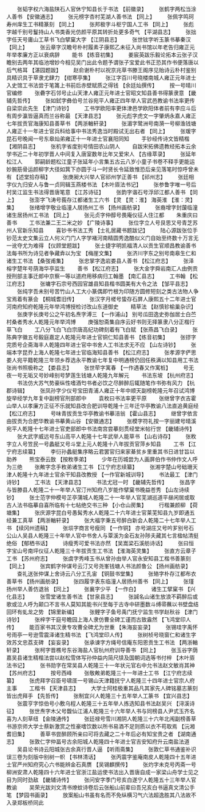 <!-- { "loadSidebar": true } -->
　　张韬字权六海盐陕石人官休宁知县长于书法 【前徽录】 
　　张鹤字两松当涂人善书 【安徽通志】 
　　张元榜字杏村芜湖人善书法 【同上】 
　　张佩字鸣珂寿州庠生工书精篆刻 【同上】 
　　张邦极字斗枢宁国人工书 【同上】 
　　张彪字越千别号鬘持山人书类香光仿颜平原其转折处更多奇气 【平湖县志】 
　　张拙字任天号庸山工草书飞白擘窠大字 【江阴县志】 
　　张世铉字听玉篆书摹秦汉 【同上】 
　　张云章字汉瞻号朴村履素子康熙乙未征入尚书馆以年老告归雍正元年举孝廉方正以衰病辞 
　　能书 【练音初集】 
　　姜宸英跋乐毅论拓本云张子汉瞻别去两年其临池增妙今相见吴门出此令题予谓张子宝爱此书正恐其作书便落唐以后气格耳 【湛园题跋】 
　　赵俞谢朴村以祝京兆草书滕王阁序见贻诗云朴村鉴别具精识具于草隶尤肆力 【绀寒亭集】 
　　张江字百川号晓楼南城人雍正元年进士入史馆工书法尝于笔筩上书前后赤壁赋质之得钱 【余廷灿撰传】 
　　按一号晴川官编修 
　　张礨字石邻号止山天津人雍正元年进士官昭文知县善书得篆隶意 【畿辅先哲传】 
　　张如鉽字彝伯号兰谷宛平人雍正四年举人官武邑教谕书法率更传自梁崇此先生 【津门诗钞】 
　　工书学欧阳率更体津邑学欧阳体者前有李应斗后有周步瀛皆逼真而兰谷称最 【天津县志】 
　　张元彪字虎文一字肇炳永嘉人雍正七年拔贡官海康知县善草书 【两浙輶轩录】 
　　张湄字鹭洲号南漪一号柳渔钱塘人雍正十一年进士官兵科给事中书法秀逸当时殿试无出右者 【同上】 
　　张瑗字昆石号晚闻一号东皋灿弟雍正十一年进士官襄阳同知 
　　手钞经传诗文皆精楷 【湘阴县志】 
　　张机字省度别号情田农山阴人 
　　自跋宋拓佛遗教经拓本云余学书近二十年初学晋人中间复入唐室数年比年又爱宋人 【古缘萃录】 
　　张延年松江人 
　　郭嗣龄题松江童子张延年小言集五古云八岁小童子书卷不释手更能运妙腕筋骨运颜柳字大径如箕下亦圆于斗一时贤长令延致惟恐后亲见落笔时惊呼曾未有 【述堂拾存稿】 
　　张庚昶大兴举人官祁州学正善书 【祁州志】 
　　张廷相字仪九归安人与鲁一贞同辑玉燕楼书法 【木叶厱法书记】 
　　张参鲁字唯一号后村吴江监生书法得晋唐笔意 【江苏诗征】 
　　张韵字谐石号浮邱江都人善书 【同上】 
　　张澎字飞涛号莪存江都诸生工六书 【灵 【灵：淮】 海英淮 【淮：灵】 集】 
　　张绪增字敬业临潼人居扬州工书 【扬州画舫录】 
　　张裔增字封蘐临潼诸生居扬州工书法 【同上】 
　　张元贞字仲醇号畏庵仪征人住江都 
　　朱重庆曰善书 
　　工书法兼二王二米之妙 【广陵诗事】 
　　张位字立人号艮思又号青芝苏州人官新乐知县 
　　喜钞书书法工秀 【士礼居藏书题跋记】 
　　陆心源跋张位手钞范太史文集云立人何义门门人字学褚河南精圆秀逸酷似义门自始至终数十万言无一讹夺尤为难得 【仪顾堂题跋】 
　　张士捷字明凯福清人以贡生官顺昌教谕善书法每书所为诗见者争藏弆以为宝 【梅崖文集】 
　　张济川字东之别号南皋生仁和诸生工书法 【桑弢甫集】 
　　张忠掌字逸岩娄县人善书 【松江府志】 
　　张泽榕字楚年号荫海华亭监生 
　　善书 【松江府志】 
　　张大金字舜岩南汇人由例贡授刑部主事迁郎中京察一等以道府用移病归工翰墨 【南汇县志】 
　　工书翰 【松江府志】 
　　张墉字石宗号西园官雄县知县楷书圆美有大令之法 【邹平县志】 
　　张纯字吾未别号苦竹山人工大小篆偶即竹根为印随方圆修短刻之类古法物人争宝焉着有篆会 【桐城耆旧传】 
　　张汉字月槎号蛰存石屏人康熙五十二年进士官河南府知府乾隆元年举鸿博授检讨改山东道御史 
　　精草法 【赵慎轸榆巢杂识】 
　　张庚字长庚号公之午初名焘字溥三 【一作浦山】 别号瓜田逸史弥伽居士白苎村桑者秀水人乾隆元年举鸿博 
　　庚强恕斋集自序云好书则无择篆隶八分正楷行草飞白 
　　工八分飞白飞白宗唐高纪功碑刻着有飞白赋 【张燕昌飞白录】 
　　张陈典字徽五号毅庭嘉定人乾隆元年进士官铜仁知县善书 【练音初集】 
　　张镠字完质号企斋海丰人乾隆四年进士官中书舍人工书法求无不应 【山左诗钞】 
　　张端本字昆乔上海人乾隆七年进士官临海知县善书 【松江府志】 
　　张孝源字俨思娄人宛平籍乾隆三年领乡荐选永平教谕七年复中明通榜仍回任秩满以知县用工书法张尚书照极称之 【娄县志】 
　　张世荦字寓春 【一作遇春又作寓桩】 
　　号无夜一号无垢又号妙峰别号梦莲生钱塘人乾隆九年解元 
　　书法东坡 【杭州府志】 
　　书法仿大苏气势豪纵性嗜酒匄书者必饮之尽醉醉后辄随笔作书弥有风力 【杭郡诗辑】 
　　张凤孙字少仪号宝田青浦人雍正十年中顺天副榜乾隆元年召试鸿博旋举经学九年复中副榜官刑部郎中 
　　袁枚曰书法率更平原 
　　张继曾字衣吉霍山举人以孝廉方正征不乐就知县改合肥训导乾隆十三年迁华亭教谕八法直追黄庭经 【松江府志】 
　　号味青拔贡生华亭教谕书摹涪翁 【霍山县志】 
　　继曾字依言由拔贡为合肥华教谕书摹黄山谷 【安徽通志】 
　　张模字符礼按一字丽建号晴溪宛平人乾隆十七年进士官吏部郎中书法南宫尝摹刻贯经堂米帖行世 【畿辅诗传】 
　　张大武字威远号东山高平人乾隆十七年武举人能草书 【山右诗存】 
　　张敉字立人号笠民一号蠡艇又号斗堂上元人乾隆十八年拔贡官萍乡知县 
　　工书 【江宁府志续纂】 
　　李衍孙蠡艇集序略云君罢官归来家綦贫乡里重其书日进甘旨以助养 
　　熊宝泰云敔 【按敉季弟】 
　　少年在历城尝为人画屏伯作书仲作文人呼为三绝 
　　张敟字念手敉弟诸生工书 【江宁府志续纂】 
　　张湘字楚山号础珊天津人乾隆十九年进士官余干知县改教授 【一作官新城训导】 
　　书法最工 【津门诗钞】 
　　工书法 【天津县志】 
　　书法尤冠一时 【畿辅先哲传】 
　　张昌字与皆滕县人乾隆二十一年举人官汀州知府八岁能作擘窠书晚益苍秀 【山左诗续钞】 
　　张士范字仲模号芷亭蒲城人乾隆二十一年举人官芜湖巡道平昼闲居或取古人法书临摹自喜所临有十七帖绝交书三种 【小仓山房集】 
　　行楷兼颜柳 【荷塘集】 
　　张庆源字昆白号愚髯秀水人乾隆二十六年进士官莱芜知县九岁即通五经兼工真草 【两浙輶轩录】 
　　张大福字秉五号醉白新会人乾隆二十七年举人工书 【续冈州遗稿】 
　　张埙字商言号瘦同 【一作铜】 亦号湖庄又号吟芗别号石公山人吴县人乾隆三十年举人官中书舍人与覃溪为金石友孙陟夫藏其七言楹帖清挺绝俗 【郁栖书话】 
　　诗瘦秀可爱书法亦然 【吴嵩梁石溪舫诗话】 
　　张曰恒字宝山号南坪仪征人乾隆三十年拔贡生工书法 【淮海英灵集】 
　　张直方云章子工书 【苏州府志】 
　　张虞字秀峰玉书从曾孙由举人官永安知县工楷书善篆刻 【同上】 
　　张宾鹤字仲谋号云汀又号尧峯钱塘人书法颜鲁公 【扬州画舫录】 
　　查礼送张仲谋上舍诗云八分工孔宙 【铜鼓书堂集】 
　　张辂字朴存江都布衣善草书 【扬州画舫录】 
　　张四履字表东临潼人居扬州善书 【同上】 
　　张瑾扬州举人善仿退翁 【同上】 
　　张襄字少平 【一作白】 
　　诸生工擘窠书 【兴化县志】 
　　张雪堂诸生善书法 【甘泉县志】 
　　张諴名山诸生放浪不羁醉后或歌或泣人呼为颠口不言书人莫知其能书兴至每于古寺中研墨数斗缚帚蘸以书壁盘结回环有虬龙之势 【锦里新编】 
　　张鲤字子鱼号禹门抚宁监生书学赵秋谷 【津门诗钞】 
　　张梓字干庭号瞻园上海人隶仿曹全碑工谨而古致盎然 【飞鸿堂印人传】 
　　能百家书其汉隶专攻曹全碑尤为世重 【朱海妄妄录】 
　　张锡珪字禹怀号雨亭一号逊雪震泽诸生精书法 【飞鸿堂印人传】 
　　张树桢号晓窗仁和诸生字效苏文忠荔支碑 【妄妄录】 
　　张承谏字方绳号信庵东阳恩贡生工书法 【两浙輶轩录】 
　　张柯字晋樵号东谷海盐人官杭州府训导善书 【同上】 
　　张玉谷字荫嘉吴县诸生精楷法尝以赵松雪体写孙仲益内简尺牍及国朝词选等书付梓 【木叶厱法书记】 
　　张书勋字在常吴县人乾隆三十一年状元官右中允书法赵文敏肖其神 【苏州府志】 
　　按号西峰 
　　张敬敟弟乾隆三十一年进士工书 【江宁府志续纂】 
　　张虎拜字召臣号啸厓一号锡山天津籍抚宁人乾隆三十四年进士官宗人府主事 
　　工楷书 【天津县志】 
　　大学士阿桂极重其品凡其家先人碑铭墓志篆刻皆出虎拜手 【先哲传】 
　　张制宜兴人乾隆三十五年举人工篆书 【宜兴县志】 
　　张震亨字惊伯号小敷乌程人乾隆三十五年举人拣选知县书法赵吴兴 【浔溪诗征】 
　　张世焘字木父号馥仙江浦人乾隆三十六年举人书与同榜县人尹式玉齐名喜为人刻草纽 【金陵通传】 
　　张廷禄号雪川湘阴人乾隆三十六年北闱副榜善草书游京师大学士蔡新激赏之性豪嗜饮数以所书易酒不足则质以衣不苟取焉 【沅湘耆旧集】 
　　善草书尝醉顾所亲曰可将去藏之二十年后必有知宝贵之者 【湖南通志】 
　　张敦仁字仲畐号古余阳城人乾隆四十年进士官吉安知府升云南盐法道 
　　吴县论书诗云阳城张古余真行晋人逼 【听雨斋集】 
　　张敦仁草书通鉴补识误三卷为刻版中别树一帜 【书林清话】 
　　张丙震字鉴庵南皮人乾隆四十五年进士官严州知府究心六书能辨金石真赝 【吴锡麒撰传】 
　　张灼字未克号丙斋一号柳洲安肃人乾隆四十六年进士官浙江盐运使书法出入晋唐自成一家梁山舟学士见之目为同时劲敌 【畿辅诗传】 
　　张问安字季门号亥白遂宁人乾隆五十三年举人官教谕 
　　吴荣光跋刘文清书燎蚊诗卷后云张船山前辈曰吾兄亥白书逼真文清公手笔 【梦园书画录】 
　　放案船山书虽有名而不免纵横习气六法超逸胜其八法故不入录郑板桥同此 
